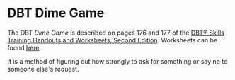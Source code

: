 # DBT Dime Game #

The DBT *Dime Game* is described on pages 176 and 177 of the [DBT® Skills Training Handouts and Worksheets, Second Edition](https://www.amazon.com/Skills-Training-Handouts-Worksheets-Second/dp/1572307811/ref=sr_1_2?ie=UTF8&qid=1493762186&sr=8-2&keywords=dbt+workbook).
Worksheets can be found [here](https://borderlinebabble.com/2015/12/08/dbt-skills-group-interpersonal-effectiveness-weeks-5-6/).

It is a method of figuring out how strongly to ask for something or say no to someone else's request.